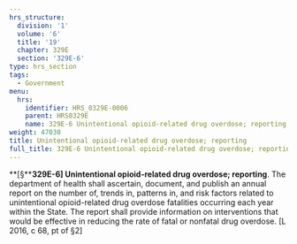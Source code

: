 ```yaml
---
hrs_structure:
  division: '1'
  volume: '6'
  title: '19'
  chapter: 329E
  section: '329E-6'
type: hrs_section
tags:
  - Government
menu:
  hrs:
    identifier: HRS_0329E-0006
    parent: HRS0329E
    name: 329E-6 Unintentional opioid-related drug overdose; reporting
weight: 47030
title: Unintentional opioid-related drug overdose; reporting
full_title: 329E-6 Unintentional opioid-related drug overdose; reporting
---
```

**[§****329E-6] Unintentional opioid-related drug overdose; reporting**. The department of health shall ascertain, document, and publish an annual report on the number of, trends in, patterns in, and risk factors related to unintentional opioid-related drug overdose fatalities occurring each year within the State. The report shall provide information on interventions that would be effective in reducing the rate of fatal or nonfatal drug overdose. [L 2016, c 68, pt of §2]